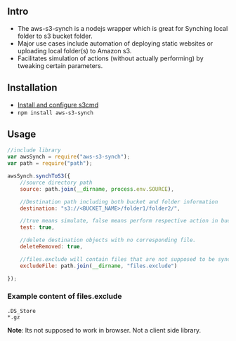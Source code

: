 ## Intro
* The aws-s3-synch is a nodejs wrapper which is great for Synching local folder to s3 bucket folder. 
* Major use cases include automation of deploying static websites or uploading local folder(s) to Amazon s3.
* Facilitates simulation of actions (without actually performing) by tweaking certain parameters.



## Installation
* [Install and configure s3cmd](http://s3tools.org)
* `npm install aws-s3-synch`

## Usage

```js
//include library
var awsSynch = require("aws-s3-synch");
var path = require("path");

awsSynch.synchToS3({
	//source directory path
	source: path.join(__dirname, process.env.SOURCE),  

	//Destination path including both bucket and folder information
	destination: "s3://<BUCKET_NAME>/folder1/folder2/",   				 

	//true means simulate, false means perform respective action in bucket
	test: true,																				 

	//delete destination objects with no corresponding file.	
	deleteRemoved: true,															 

	//files.exclude will contain files that are not supposed to be synched.	
	excludeFile: path.join(__dirname, "files.exclude") 

});

```

### Example content of files.exclude

```
.DS_Store
*.gz
```

**Note**: Its not supposed to work in browser. Not a client side library.
